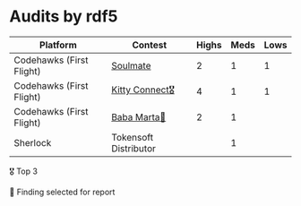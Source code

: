 # Audits by rdf5

| Platform | Contest | Highs | Meds | Lows |
|----------|----------|----------|----------|----------|
| Codehawks (First Flight) | [Soulmate](https://www.codehawks.com/contests/clsathvgg0005yhmxmoe455mm) | 2 | 1 | 1 |
| Codehawks (First Flight) | [Kitty Connect🎖️](https://www.codehawks.com/contests/clu7ddcsa000fcc387vjv6rpt) | 4 | 1 | 1 |
| Codehawks (First Flight) | [Baba Marta📜](https://www.codehawks.com/contests/cluseb1bf0001s4tjl2rzajup) | 2 | 1 |  |
| Sherlock | Tokensoft Distributor |  | 1 |  |

🎖️ Top 3

📜 Finding selected for report
